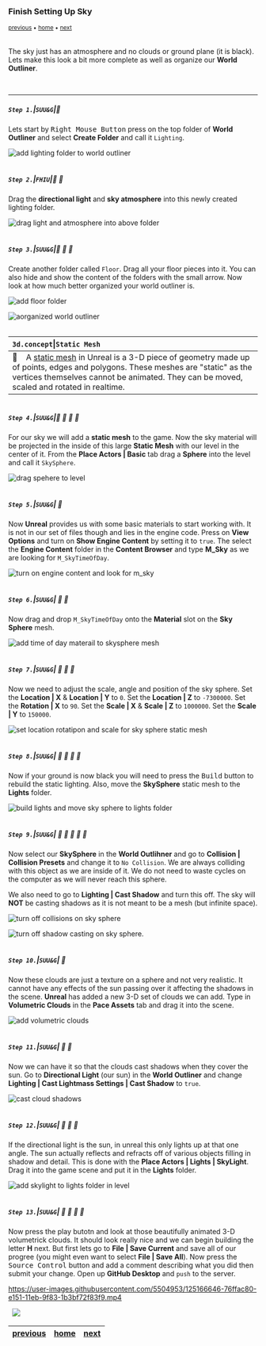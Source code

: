 <img src="https://via.placeholder.com/1000x4/45D7CA/45D7CA" alt="drawing" height="4px"/>

### Finish Setting Up Sky

<sub>[previous](../setting-map/README.md#user-content-setting-up-the-map) • [home](../README.md#user-content-ue4-hello-world) • [next](../readme/README.md#user-content-readmemd-file)</sub>

<img src="https://via.placeholder.com/1000x4/45D7CA/45D7CA" alt="drawing" height="4px"/>

The sky just has an atmosphere and no clouds or ground plane (it is black).  Lets make this look a bit more complete as well as organize our **World Outliner**.  

<br>

---


##### `Step 1.`\|`SUU&G`|:small_blue_diamond:

Lets start by <kbd>Right Mouse Button</kbd> press on the top folder of **World Outliner** and select **Create Folder** and call it `Lighting`.

![add lighting folder to world outliner](images/LIghitngFolderAdd.jpg)

<img src="https://via.placeholder.com/500x2/45D7CA/45D7CA" alt="drawing" height="2px" alt = ""/>

##### `Step 2.`\|`FHIU`|:small_blue_diamond: :small_blue_diamond: 
Drag the **directional light** and **sky atmosphere** into this newly created lighting folder.

![drag light and atmosphere into above folder](images/DragLightingFIlesInFolder.jpg)

<img src="https://via.placeholder.com/500x2/45D7CA/45D7CA" alt="drawing" height="2px" alt = ""/>

##### `Step 3.`\|`SUU&G`|:small_blue_diamond: :small_blue_diamond: :small_blue_diamond:

Create another folder called `Floor`.  Drag all your floor pieces into it.  You can also hide and show the content of the folders with the small arrow.  Now look at how much better organized your world outliner is.

![add floor folder](images/SecondFolderFloor.jpg)

![aorganized world outliner](images/ClearnWorldOutliner.jpg)

<img src="https://via.placeholder.com/500x2/45D7CA/45D7CA" alt="drawing" height="2px" alt = ""/>

| `3d.concept`\|`Static Mesh`| 
| :--- |
| :floppy_disk: &nbsp;&nbsp; A [static mesh](https://docs.unrealengine.com/en-us/Engine/Content/Types/StaticMeshes) in Unreal is a 3-D piece of geometry made up of points, edges and polygons.  These meshes are \"static\" as the vertices themselves cannot be animated.  They can be moved, scaled and rotated in realtime. |

<img src="https://via.placeholder.com/500x2/45D7CA/45D7CA" alt="drawing" height="2px" alt = ""/>

##### `Step 4.`\|`SUU&G`|:small_blue_diamond: :small_blue_diamond: :small_blue_diamond: :small_blue_diamond:

For our sky we will add a **static mesh** to the game. Now the sky material will be projected in the inside of this large **Static Mesh** with our level in the center of it.
From the **Place Actors | Basic** tab drag a **Sphere** into the level and call it `SkySphere`.

![drag spehere to level](images/SkySphereMesh.jpg)

<img src="https://via.placeholder.com/500x2/45D7CA/45D7CA" alt="drawing" height="2px" alt = ""/>

##### `Step 5.`\|`SUU&G`| :small_orange_diamond:

Now **Unreal** provides us with some basic materials to start working with.  It is not in our set of files though and lies in the engine code.  Press on **View Options** and turn on **Show Engine Content** by setting it to `true`.  The select the **Engine Content** folder in the **Content Browser** and type **M_Sky** as we are looking for `M_SkyTimeOfDay`.

![turn on engine content and look for m_sky](images/FindSkyMaterial.jpg)

<img src="https://via.placeholder.com/500x2/45D7CA/45D7CA" alt="drawing" height="2px" alt = ""/>

##### `Step 6.`\|`SUU&G`| :small_orange_diamond: :small_blue_diamond:

Now drag and drop `M_SkyTimeOfDay` onto the **Material** slot on the **Sky Sphere** mesh.

![add time of day materail to skysphere mesh](images/TimeOfDayOnMesh.jpg)

<img src="https://via.placeholder.com/500x2/45D7CA/45D7CA" alt="drawing" height="2px" alt = ""/>

##### `Step 7.`\|`SUU&G`| :small_orange_diamond: :small_blue_diamond: :small_blue_diamond:

Now we need to adjust the scale, angle and position of the sky sphere.  Set the **Location | X** & **Location | Y** to `0`.  Set the **Location | Z**  to `-7300000`.  Set the **Rotation | X** to `90`. Set the **Scale | X** & **Scale | Z** to `1000000`. Set the **Scale | Y** to `150000`.

![set location rotatipon and scale for sky sphere static mesh](images/PositionSkySphere.jpg)

<img src="https://via.placeholder.com/500x2/45D7CA/45D7CA" alt="drawing" height="2px" alt = ""/>

##### `Step 8.`\|`SUU&G`| :small_orange_diamond: :small_blue_diamond: :small_blue_diamond: :small_blue_diamond:

Now if your ground is now black you will need to press the <kbd>Build</kbd> button to rebuild the static lighting.  Also, move the **SkySphere** static mesh to the **Lights** folder.

![build lights and move sky sphere to lights folder](images/StickSKShpereInLights.jpg)

<img src="https://via.placeholder.com/500x2/45D7CA/45D7CA" alt="drawing" height="2px" alt = ""/>

##### `Step 9.`\|`SUU&G`| :small_orange_diamond: :small_blue_diamond: :small_blue_diamond: :small_blue_diamond: :small_blue_diamond:

Now select our **SkySphere** in the **World Outlihner** and go to **Collision | Collision Presets** and change it to `No Collision`. We are always colliding with this object as we are inside of it.  We do not need to waste cycles on the computer as we will never reach this sphere.

We also need to go to **Lighting | Cast Shadow** and turn this off.  The sky will **NOT** be casting shadows as it is not meant to be a mesh (but infinite space).

![turn off collisions on sky sphere](images/NoCollisionSkyMesh.jpg)

![turn off shadow casting on sky sphere.](images/TurnOffShadowOnSkySphere.jpg)

<img src="https://via.placeholder.com/500x2/45D7CA/45D7CA" alt="drawing" height="2px" alt = ""/>

##### `Step 10.`\|`SUU&G`| :large_blue_diamond:

Now these clouds are just a texture on a sphere and not very realistic.  It cannot have any effects of the sun passing over it affecting the shadows in the scene.  **Unreal** has added a new 3-D set of clouds we can add.  Type in **Volumetric Clouds** in the **Pace Assets** tab and drag it into the scene.

![add volumetric clouds](images/AddVolumejtricClouds.jpg)

<img src="https://via.placeholder.com/500x2/45D7CA/45D7CA" alt="drawing" height="2px" alt = ""/>

##### `Step 11.`\|`SUU&G`| :large_blue_diamond: :small_blue_diamond: 

Now we can have it so that the clouds cast shadows when they cover the sun.  Go to **Directional Light** (our sun) in the **World Outliner** and change **Lighting | Cast Lightmass Settings | Cast Shadow** to `true`.

![cast cloud shadows](images/CastCloudShadows.jpg)

<img src="https://via.placeholder.com/500x2/45D7CA/45D7CA" alt="drawing" height="2px" alt = ""/>


##### `Step 12.`\|`SUU&G`| :large_blue_diamond: :small_blue_diamond: :small_blue_diamond: 

If the directional light is the sun, in unreal this only lights up at that one angle.  The sun actually reflects and refracts off of various objects filling in shadow and detail.  This is done with the **Place Actors | Lights | SkyLight**.  Drag it into the game scene and put it in the **Lights** folder.

![add skylight to lights folder in level](images/AddSkyLight.jpg)

<img src="https://via.placeholder.com/500x2/45D7CA/45D7CA" alt="drawing" height="2px" alt = ""/>

##### `Step 13.`\|`SUU&G`| :large_blue_diamond: :small_blue_diamond: :small_blue_diamond:  :small_blue_diamond: 

Now press the play butotn and look at those beautifully animated 3-D volumetrick clouds.  It should look really nice and we can begin building the letter **H** next.  But first lets go to **File | Save Current** and save all of our progree (you might even want to select **File | Save All**).  Now press the <kbd>Source Control</kbd> button and add a comment describing what you did then submit your change.  Open up **GitHub Desktop** and `push` to the server.

https://user-images.githubusercontent.com/5504953/125166646-76ffac80-e151-11eb-9f83-1b3bf72f83f9.mp4

<img src="https://via.placeholder.com/1000x4/dba81a/dba81a" alt="drawing" height="4px" alt = ""/>

<img src="https://via.placeholder.com/1000x100/45D7CA/000000/?text=Next Up - Build H">

<img src="https://via.placeholder.com/1000x4/dba81a/dba81a" alt="drawing" height="4px" alt = ""/>

| [previous](../setting-map/README.md#user-content-setting-up-the-map)| [home](../README.md#user-content-ue4-hello-world) | [next](../readme/README.md#user-content-readmemd-file)|
|---|---|---|
